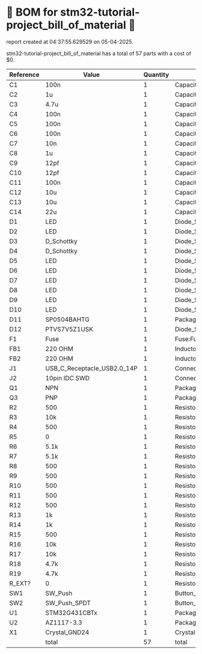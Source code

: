 # 📄 BOM for stm32-tutorial-project_bill_of_material 📄

report created at 04:37:55.629529 on 05-04-2025.

stm32-tutorial-project_bill_of_material has a total of 57 parts with a cost of $0.

| Reference | Value | Quantity | part number | cost |
| --------- | ----- | -------- | ----------- | ---- |
| C1 | 100n | 1 | Capacitor_SMD:C_0603_1608Metric_Pad1.08x0.95mm_HandSolder | $0 |
| C2 | 1u | 1 | Capacitor_SMD:C_0603_1608Metric_Pad1.08x0.95mm_HandSolder | $0 |
| C3 | 4.7u | 1 | Capacitor_SMD:C_0603_1608Metric_Pad1.08x0.95mm_HandSolder | $0 |
| C4 | 100n | 1 | Capacitor_SMD:C_0603_1608Metric_Pad1.08x0.95mm_HandSolder | $0 |
| C5 | 100n | 1 | Capacitor_SMD:C_0603_1608Metric_Pad1.08x0.95mm_HandSolder | $0 |
| C6 | 100n | 1 | Capacitor_SMD:C_0603_1608Metric_Pad1.08x0.95mm_HandSolder | $0 |
| C7 | 10n | 1 | Capacitor_SMD:C_0603_1608Metric_Pad1.08x0.95mm_HandSolder | $0 |
| C8 | 1u | 1 | Capacitor_SMD:C_0603_1608Metric_Pad1.08x0.95mm_HandSolder | $0 |
| C9 | 12pf | 1 | Capacitor_SMD:C_0603_1608Metric_Pad1.08x0.95mm_HandSolder | $0 |
| C10 | 12pf | 1 | Capacitor_SMD:C_0603_1608Metric_Pad1.08x0.95mm_HandSolder | $0 |
| C11 | 100n | 1 | Capacitor_SMD:C_0603_1608Metric_Pad1.08x0.95mm_HandSolder | $0 |
| C12 | 10u | 1 | Capacitor_SMD:C_0603_1608Metric_Pad1.08x0.95mm_HandSolder | $0 |
| C13 | 10u | 1 | Capacitor_SMD:C_0603_1608Metric_Pad1.08x0.95mm_HandSolder | $0 |
| C14 | 22u | 1 | Capacitor_SMD:C_0603_1608Metric_Pad1.08x0.95mm_HandSolder | $0 |
| D1 | LED | 1 | Diode_SMD:D_0603_1608Metric_Pad1.05x0.95mm_HandSolder | $0 |
| D2 | LED | 1 | Diode_SMD:D_0603_1608Metric_Pad1.05x0.95mm_HandSolder | $0 |
| D3 | D_Schottky | 1 | Diode_SMD:D_0603_1608Metric_Pad1.05x0.95mm_HandSolder | $0 |
| D4 | D_Schottky | 1 | Diode_SMD:D_0603_1608Metric_Pad1.05x0.95mm_HandSolder | $0 |
| D5 | LED | 1 | Diode_SMD:D_0603_1608Metric_Pad1.05x0.95mm_HandSolder | $0 |
| D6 | LED | 1 | Diode_SMD:D_0603_1608Metric_Pad1.05x0.95mm_HandSolder | $0 |
| D7 | LED | 1 | Diode_SMD:D_0603_1608Metric_Pad1.05x0.95mm_HandSolder | $0 |
| D8 | LED | 1 | Diode_SMD:D_0603_1608Metric_Pad1.05x0.95mm_HandSolder | $0 |
| D9 | LED | 1 | Diode_SMD:D_0603_1608Metric_Pad1.05x0.95mm_HandSolder | $0 |
| D10 | LED | 1 | Diode_SMD:D_0603_1608Metric_Pad1.05x0.95mm_HandSolder | $0 |
| D11 | SP0504BAHTG | 1 | Package_TO_SOT_SMD:SOT-23-5 | $0 |
| D12 | PTVS7V5Z1USK | 1 | Diode_SMD:Nexperia_DSN1608-2_1.6x0.8mm | $0 |
| F1 | Fuse | 1 | Fuse:Fuse_0805_2012Metric | $0 |
| FB1 | 220 OHM | 1 | Inductor_SMD:L_0603_1608Metric_Pad1.05x0.95mm_HandSolder | $0 |
| FB2 | 220 OHM | 1 | Inductor_SMD:L_0603_1608Metric_Pad1.05x0.95mm_HandSolder | $0 |
| J1 | USB_C_Receptacle_USB2.0_14P | 1 | Connector_USB:USB_C_Receptacle_HRO_TYPE-C-31-M-12 | $0 |
| J2 | 10pin IDC SWD | 1 | Connector_IDC:IDC-Header_2x05_P2.54mm_Vertical | $0 |
| Q1 | NPN | 1 | Package_TO_SOT_SMD:TSOT-23_HandSoldering | $0 |
| Q3 | PNP | 1 | Package_TO_SOT_SMD:TSOT-23_HandSoldering | $0 |
| R2 | 500 | 1 | Resistor_SMD:R_0603_1608Metric_Pad0.98x0.95mm_HandSolder | $0 |
| R3 | 10k | 1 | Resistor_SMD:R_0603_1608Metric_Pad0.98x0.95mm_HandSolder | $0 |
| R4 | 500 | 1 | Resistor_SMD:R_0603_1608Metric_Pad0.98x0.95mm_HandSolder | $0 |
| R5 | 0 | 1 | Resistor_SMD:R_0603_1608Metric_Pad0.98x0.95mm_HandSolder | $0 |
| R6 | 5.1k | 1 | Resistor_SMD:R_0603_1608Metric_Pad0.98x0.95mm_HandSolder | $0 |
| R7 | 5.1k | 1 | Resistor_SMD:R_0603_1608Metric_Pad0.98x0.95mm_HandSolder | $0 |
| R8 | 500 | 1 | Resistor_SMD:R_0603_1608Metric_Pad0.98x0.95mm_HandSolder | $0 |
| R9 | 500 | 1 | Resistor_SMD:R_0603_1608Metric_Pad0.98x0.95mm_HandSolder | $0 |
| R10 | 500 | 1 | Resistor_SMD:R_0603_1608Metric_Pad0.98x0.95mm_HandSolder | $0 |
| R11 | 500 | 1 | Resistor_SMD:R_0603_1608Metric_Pad0.98x0.95mm_HandSolder | $0 |
| R12 | 500 | 1 | Resistor_SMD:R_0603_1608Metric_Pad0.98x0.95mm_HandSolder | $0 |
| R13 | 1k | 1 | Resistor_SMD:R_0603_1608Metric_Pad0.98x0.95mm_HandSolder | $0 |
| R14 | 1k | 1 | Resistor_SMD:R_0603_1608Metric_Pad0.98x0.95mm_HandSolder | $0 |
| R15 | 500 | 1 | Resistor_SMD:R_0603_1608Metric_Pad0.98x0.95mm_HandSolder | $0 |
| R16 | 10k | 1 | Resistor_SMD:R_0603_1608Metric_Pad0.98x0.95mm_HandSolder | $0 |
| R17 | 10k | 1 | Resistor_SMD:R_0603_1608Metric_Pad0.98x0.95mm_HandSolder | $0 |
| R18 | 4.7k | 1 | Resistor_SMD:R_0603_1608Metric_Pad0.98x0.95mm_HandSolder | $0 |
| R19 | 4.7k | 1 | Resistor_SMD:R_0603_1608Metric_Pad0.98x0.95mm_HandSolder | $0 |
| R_EXT? | 0 | 1 | Resistor_SMD:R_0603_1608Metric_Pad0.98x0.95mm_HandSolder | $0 |
| SW1 | SW_Push | 1 | Button_Switch_SMD:SW_Tactile_SPST_NO_Straight_CK_PTS636Sx25SMTRLFS | $0 |
| SW2 | SW_Push_SPDT | 1 | Button_Switch_THT:SW_Slide_SPDT_Angled_CK_OS102011MA1Q | $0 |
| U1 | STM32G431CBTx | 1 | Package_QFP:LQFP-48_7x7mm_P0.5mm | $0 |
| U2 | AZ1117-3.3 | 1 | Package_TO_SOT_SMD:SOT-223-3_TabPin2 | $0 |
| X1 | Crystal_GND24 | 1 | Crystal:Crystal_SMD_3225-4Pin_3.2x2.5mm_HandSoldering | $0 |
|  | total | 57 | total | $0 |
